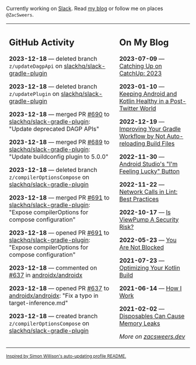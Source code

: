 Currently working on [Slack](https://slack.com/). Read [my blog](https://zacsweers.dev/) or follow me on places `@ZacSweers`.

<table><tr><td valign="top" width="60%">

## GitHub Activity
<!-- githubActivity starts -->
**2023-12-18** — deleted branch `z/updateDagpApi` on [slackhq/slack-gradle-plugin](https://github.com/slackhq/slack-gradle-plugin)

**2023-12-18** — deleted branch `z/updatePlugin` on [slackhq/slack-gradle-plugin](https://github.com/slackhq/slack-gradle-plugin)

**2023-12-18** — merged PR [#690](https://github.com/slackhq/slack-gradle-plugin/pull/690) to [slackhq/slack-gradle-plugin](https://github.com/slackhq/slack-gradle-plugin): "Update deprecated DAGP APIs"

**2023-12-18** — merged PR [#689](https://github.com/slackhq/slack-gradle-plugin/pull/689) to [slackhq/slack-gradle-plugin](https://github.com/slackhq/slack-gradle-plugin): "Update buildconfig plugin to 5.0.0"

**2023-12-18** — deleted branch `z/compilerOptionsCompose` on [slackhq/slack-gradle-plugin](https://github.com/slackhq/slack-gradle-plugin)

**2023-12-18** — merged PR [#691](https://github.com/slackhq/slack-gradle-plugin/pull/691) to [slackhq/slack-gradle-plugin](https://github.com/slackhq/slack-gradle-plugin): "Expose compilerOptions for compose configuration"

**2023-12-18** — opened PR [#691](https://github.com/slackhq/slack-gradle-plugin/pull/691) to [slackhq/slack-gradle-plugin](https://github.com/slackhq/slack-gradle-plugin): "Expose compilerOptions for compose configuration"

**2023-12-18** — commented on [#637](https://github.com/androidx/androidx/pull/637#issuecomment-1861502396) in [androidx/androidx](https://github.com/androidx/androidx)

**2023-12-18** — opened PR [#637](https://github.com/androidx/androidx/pull/637) to [androidx/androidx](https://github.com/androidx/androidx): "Fix a typo in target-inference.md"

**2023-12-18** — created branch `z/compilerOptionsCompose` on [slackhq/slack-gradle-plugin](https://github.com/slackhq/slack-gradle-plugin)
<!-- githubActivity ends -->
</td><td valign="top" width="40%">

## On My Blog
<!-- blog starts -->
**2023-07-09** — [Catching Up on CatchUp: 2023](https://www.zacsweers.dev/catching-up-on-catchup-2023/)

**2023-01-10** — [Keeping Android and Kotlin Healthy in a Post-Twitter World](https://www.zacsweers.dev/keeping-android-healthy/)

**2022-12-19** — [Improving Your Gradle Workflow by Not Auto-reloading Build Files](https://www.zacsweers.dev/improving-your-workflow-by-not-auto-reloading-build-files/)

**2022-11-30** — [Android Studio's "I'm Feeling Lucky" Button](https://www.zacsweers.dev/android-studios-im-feeling-lucky-button/)

**2022-11-22** — [Network Calls in Lint: Best Practices](https://www.zacsweers.dev/network-calls-in-lint-best-practices/)

**2022-10-17** — [Is ViewPump A Security Risk?](https://www.zacsweers.dev/is-viewpump-a-security-risk/)

**2022-05-23** — [You Are Not Blocked](https://www.zacsweers.dev/you-are-not-blocked/)

**2021-07-23** — [Optimizing Your Kotlin Build](https://www.zacsweers.dev/optimizing-your-kotlin-build/)

**2021-06-14** — [How I Work](https://www.zacsweers.dev/how-i-work/)

**2021-02-02** — [Disposables Can Cause Memory Leaks](https://www.zacsweers.dev/disposables-can-cause-memory-leaks/)
<!-- blog ends -->
_More on [zacsweers.dev](https://zacsweers.dev/)_
</td></tr></table>

<sub><a href="https://simonwillison.net/2020/Jul/10/self-updating-profile-readme/">Inspired by Simon Willison's auto-updating profile README.</a></sub>